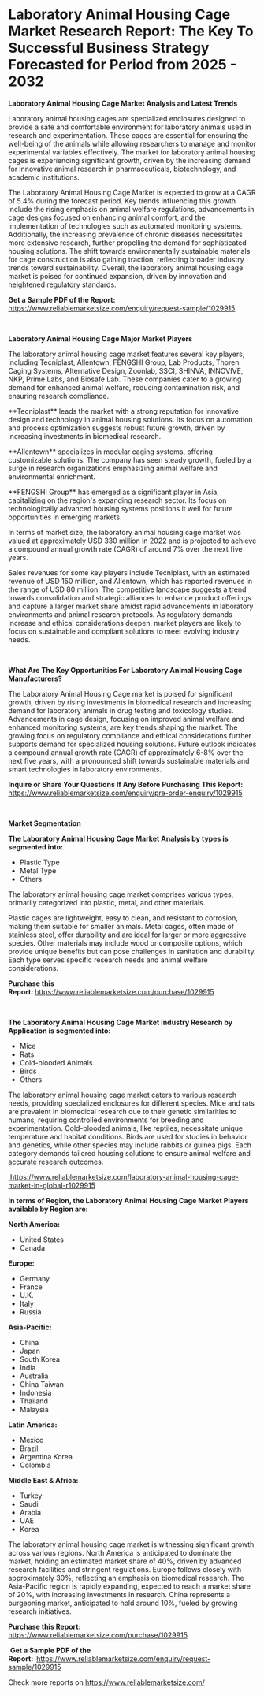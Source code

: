 <p><h1>Laboratory Animal Housing Cage Market Research Report: The Key To Successful Business Strategy Forecasted for Period from 2025 - 2032</h1></p><p><strong>Laboratory Animal Housing Cage Market Analysis and Latest Trends</strong></p>
<p><p>Laboratory animal housing cages are specialized enclosures designed to provide a safe and comfortable environment for laboratory animals used in research and experimentation. These cages are essential for ensuring the well-being of the animals while allowing researchers to manage and monitor experimental variables effectively. The market for laboratory animal housing cages is experiencing significant growth, driven by the increasing demand for innovative animal research in pharmaceuticals, biotechnology, and academic institutions.</p><p>The Laboratory Animal Housing Cage Market is expected to grow at a CAGR of 5.4% during the forecast period. Key trends influencing this growth include the rising emphasis on animal welfare regulations, advancements in cage designs focused on enhancing animal comfort, and the implementation of technologies such as automated monitoring systems. Additionally, the increasing prevalence of chronic diseases necessitates more extensive research, further propelling the demand for sophisticated housing solutions. The shift towards environmentally sustainable materials for cage construction is also gaining traction, reflecting broader industry trends toward sustainability. Overall, the laboratory animal housing cage market is poised for continued expansion, driven by innovation and heightened regulatory standards.</p></p>
<p><strong>Get a Sample PDF of the Report:&nbsp;</strong> <a href="https://www.reliablemarketsize.com/enquiry/request-sample/1029915?utm_campaign=3307&utm_medium=2&utm_source=Github&utm_content=ia&utm_term=21032025&utm_id=laboratory-animal-housing-cage">https://www.reliablemarketsize.com/enquiry/request-sample/1029915</a></p>
<p>&nbsp;</p>
<p><strong>Laboratory Animal Housing Cage Major Market Players</strong></p>
<p><p>The laboratory animal housing cage market features several key players, including Tecniplast, Allentown, FENGSHI Group, Lab Products, Thoren Caging Systems, Alternative Design, Zoonlab, SSCI, SHINVA, INNOVIVE, NKP, Prime Labs, and Biosafe Lab. These companies cater to a growing demand for enhanced animal welfare, reducing contamination risk, and ensuring research compliance.</p><p>**Tecniplast** leads the market with a strong reputation for innovative design and technology in animal housing solutions. Its focus on automation and process optimization suggests robust future growth, driven by increasing investments in biomedical research.</p><p>**Allentown** specializes in modular caging systems, offering customizable solutions. The company has seen steady growth, fueled by a surge in research organizations emphasizing animal welfare and environmental enrichment.</p><p>**FENGSHI Group** has emerged as a significant player in Asia, capitalizing on the region's expanding research sector. Its focus on technologically advanced housing systems positions it well for future opportunities in emerging markets.</p><p>In terms of market size, the laboratory animal housing cage market was valued at approximately USD 330 million in 2022 and is projected to achieve a compound annual growth rate (CAGR) of around 7% over the next five years.</p><p>Sales revenues for some key players include Tecniplast, with an estimated revenue of USD 150 million, and Allentown, which has reported revenues in the range of USD 80 million. The competitive landscape suggests a trend towards consolidation and strategic alliances to enhance product offerings and capture a larger market share amidst rapid advancements in laboratory environments and animal research protocols. As regulatory demands increase and ethical considerations deepen, market players are likely to focus on sustainable and compliant solutions to meet evolving industry needs.</p></p>
<p>&nbsp;</p>
<p><strong>What Are The Key Opportunities For Laboratory Animal Housing Cage Manufacturers?</strong></p>
<p><p>The Laboratory Animal Housing Cage market is poised for significant growth, driven by rising investments in biomedical research and increasing demand for laboratory animals in drug testing and toxicology studies. Advancements in cage design, focusing on improved animal welfare and enhanced monitoring systems, are key trends shaping the market. The growing focus on regulatory compliance and ethical considerations further supports demand for specialized housing solutions. Future outlook indicates a compound annual growth rate (CAGR) of approximately 6-8% over the next five years, with a pronounced shift towards sustainable materials and smart technologies in laboratory environments.</p></p>
<p><strong>Inquire or Share Your Questions If Any Before Purchasing This Report:</strong> <a href="https://www.reliablemarketsize.com/enquiry/pre-order-enquiry/1029915?utm_campaign=3307&utm_medium=2&utm_source=Github&utm_content=ia&utm_term=21032025&utm_id=laboratory-animal-housing-cage">https://www.reliablemarketsize.com/enquiry/pre-order-enquiry/1029915</a></p>
<p>&nbsp;</p>
<p><strong>Market Segmentation</strong></p>
<p><strong>The Laboratory Animal Housing Cage Market Analysis by types is segmented into:</strong></p>
<p><ul><li>Plastic Type</li><li>Metal Type</li><li>Others</li></ul></p>
<p><p>The laboratory animal housing cage market comprises various types, primarily categorized into plastic, metal, and other materials. </p><p>Plastic cages are lightweight, easy to clean, and resistant to corrosion, making them suitable for smaller animals. Metal cages, often made of stainless steel, offer durability and are ideal for larger or more aggressive species. Other materials may include wood or composite options, which provide unique benefits but can pose challenges in sanitation and durability. Each type serves specific research needs and animal welfare considerations.</p></p>
<p><strong>Purchase this Report:&nbsp;</strong><a href="https://www.reliablemarketsize.com/purchase/1029915?utm_campaign=3307&utm_medium=2&utm_source=Github&utm_content=ia&utm_term=21032025&utm_id=laboratory-animal-housing-cage">https://www.reliablemarketsize.com/purchase/1029915</a></p>
<p>&nbsp;</p>
<p><strong>The Laboratory Animal Housing Cage Market Industry Research by Application is segmented into:</strong></p>
<p><ul><li>Mice</li><li>Rats</li><li>Cold-blooded Animals</li><li>Birds</li><li>Others</li></ul></p>
<p><p>The laboratory animal housing cage market caters to various research needs, providing specialized enclosures for different species. Mice and rats are prevalent in biomedical research due to their genetic similarities to humans, requiring controlled environments for breeding and experimentation. Cold-blooded animals, like reptiles, necessitate unique temperature and habitat conditions. Birds are used for studies in behavior and genetics, while other species may include rabbits or guinea pigs. Each category demands tailored housing solutions to ensure animal welfare and accurate research outcomes.</p></p>
<p><a href="https://www.reliablemarketsize.com/laboratory-animal-housing-cage-market-in-global-r1029915?utm_campaign=3307&utm_medium=2&utm_source=Github&utm_content=ia&utm_term=21032025&utm_id=laboratory-animal-housing-cage">&nbsp;https://www.reliablemarketsize.com/laboratory-animal-housing-cage-market-in-global-r1029915</a></p>
<p><strong>In terms of Region, the Laboratory Animal Housing Cage Market Players available by Region are:</strong></p>
<p>
    <p> <strong> North America: </strong>
        <ul>
            <li>United States</li>
            <li>Canada</li>
        </ul>
        </p> 
    <p> <strong> Europe: </strong>
        <ul>
            <li>Germany</li>
            <li>France</li>
            <li>U.K.</li>
            <li>Italy</li>
            <li>Russia</li>
        </ul>
        </p> 
    <p> <strong> Asia-Pacific: </strong>
        <ul>
            <li>China</li>
            <li>Japan</li>
            <li>South Korea</li>
            <li>India</li>
            <li>Australia</li>
            <li>China Taiwan</li>
            <li>Indonesia</li>
            <li>Thailand</li>
            <li>Malaysia</li>
        </ul>
        </p> 
    <p> <strong> Latin America: </strong>
        <ul>
            <li>Mexico</li>
            <li>Brazil</li>
            <li>Argentina Korea</li>
            <li>Colombia</li>
        </ul>
        </p> 
    <p> <strong> Middle East & Africa: </strong>
        <ul>
            <li>Turkey</li>
            <li>Saudi</li>
            <li>Arabia</li>
            <li>UAE</li>
            <li>Korea</li>
        </ul>
    </p>
    </p>
<p><p>The laboratory animal housing cage market is witnessing significant growth across various regions. North America is anticipated to dominate the market, holding an estimated market share of 40%, driven by advanced research facilities and stringent regulations. Europe follows closely with approximately 30%, reflecting an emphasis on biomedical research. The Asia-Pacific region is rapidly expanding, expected to reach a market share of 20%, with increasing investments in research. China represents a burgeoning market, anticipated to hold around 10%, fueled by growing research initiatives.</p></p>
<p><strong>Purchase this Report: </strong><a href="https://www.reliablemarketsize.com/purchase/1029915?utm_campaign=3307&utm_medium=2&utm_source=Github&utm_content=ia&utm_term=21032025&utm_id=laboratory-animal-housing-cage">https://www.reliablemarketsize.com/purchase/1029915</a></p>
<p>&nbsp;<strong>Get a Sample PDF of the Report:&nbsp;&nbsp;</strong><a href="https://www.reliablemarketsize.com/enquiry/request-sample/1029915?utm_campaign=3307&utm_medium=2&utm_source=Github&utm_content=ia&utm_term=21032025&utm_id=laboratory-animal-housing-cage">https://www.reliablemarketsize.com/enquiry/request-sample/1029915</a></p>
<p><strong></strong></p>
<p>Check more reports on <a href="https://www.reliablemarketsize.com/?utm_campaign=3307&utm_medium=2&utm_source=Github&utm_content=ia&utm_term=21032025&utm_id=laboratory-animal-housing-cage">https://www.reliablemarketsize.com/</a></p>